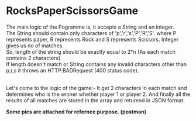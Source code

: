 # RocksPaperScissorsGame
The main logic of the Pogramme is, it accepts a String and an integer.<br>
The String should contain only characters of 'p','r','s','P','R','S'. where P represents paper, R represents Rock and S represents Scissors.
Integer gives us no of matches. <br>
So, length of the string should be exactly equal to 2*n (As each match contains 2 characters). <br>
If length doesn't match or String contains any invalid characters other than p,r,s it throws an HTTP.BADRequest (400 status code). <br><br>

Let's come to the logic of the game:- It get 2 characters in each match and determines who is the winner whether player 1 or player 2.
And finally all the results of all matches are stored in the array and returend in JSON format.

<b> Some pics are attached for refernce purpose. (postman) <b>
